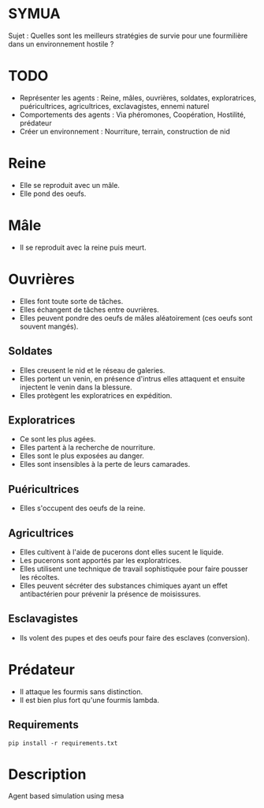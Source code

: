 # SYMUA

Sujet : Quelles sont les meilleurs stratégies de survie pour une fourmilière dans un environnement hostile ?

# TODO
- Représenter les agents : Reine, mâles, ouvrières, soldates, exploratrices,
  puéricultrices, agricultrices, exclavagistes, ennemi naturel
- Comportements des agents : Via phéromones, Coopération, Hostilité, prédateur
- Créer un environnement : Nourriture, terrain, construction de nid

# Reine

- Elle se reproduit avec un mâle.
- Elle pond des oeufs.

# Mâle

- Il se reproduit avec la reine puis meurt.

# Ouvrières

- Elles font toute sorte de tâches.
- Elles échangent de tâches entre ouvrières.
- Elles peuvent pondre des oeufs de mâles aléatoirement (ces oeufs sont souvent
        mangés).

## Soldates

- Elles creusent le nid et le réseau de galeries.
- Elles portent un venin, en présence d'intrus elles attaquent et ensuite
  injectent le venin dans la blessure.
- Elles protègent les exploratrices en expédition.

## Exploratrices

- Ce sont les plus agées.
- Elles partent à la recherche de nourriture.
- Elles sont le plus exposées au danger.
- Elles sont insensibles à la perte de leurs camarades.

## Puéricultrices

- Elles s'occupent des oeufs de la reine.

## Agricultrices

- Elles cultivent à l'aide de pucerons dont elles sucent le liquide.
- Les pucerons sont apportés par les exploratrices.
- Elles utilisent une technique de travail sophistiquée pour faire pousser les
  récoltes.
- Elles peuvent sécréter des substances chimiques ayant un effet antibactérien
  pour prévenir la présence de moisissures.

## Esclavagistes

- Ils volent des pupes et des oeufs pour faire des esclaves (conversion).


# Prédateur

- Il attaque les fourmis sans distinction.
- Il est bien plus fort qu'une fourmis lambda.


## Requirements

```
pip install -r requirements.txt
```

# Description




Agent based simulation using mesa
